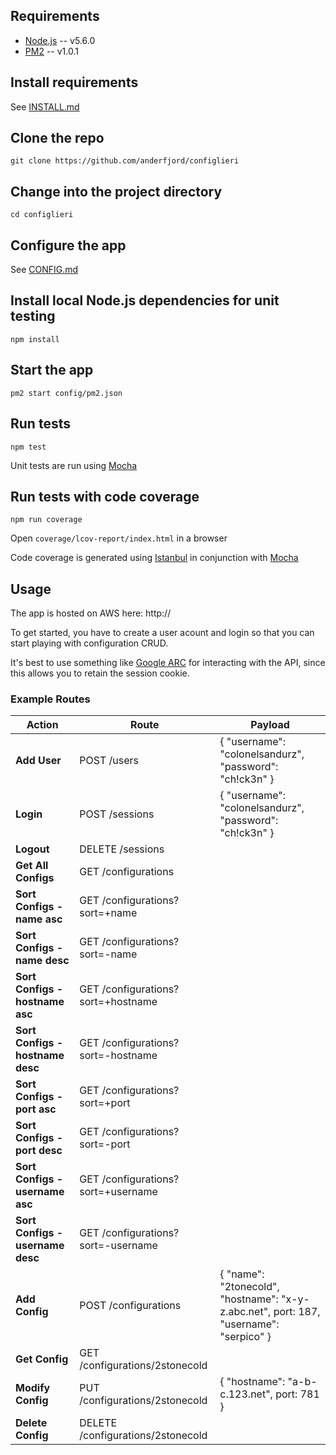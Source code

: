 ## Requirements
* [Node.js](http://nodejs.org/) -- v5.6.0
* [PM2](http://pm2.keymetrics.io/) -- v1.0.1

## Install requirements
See [INSTALL.md](INSTALL.md)

## Clone the repo
`git clone https://github.com/anderfjord/configlieri`

## Change into the project directory
`cd configlieri`

## Configure the app
See [CONFIG.md](CONFIG.md)

## Install local Node.js dependencies for unit testing
`npm install`

## Start the app
`pm2 start config/pm2.json`

## Run tests
`npm test`

Unit tests are run using [Mocha](https://mochajs.org/)

## Run tests with code coverage
`npm run coverage`

Open `coverage/lcov-report/index.html` in a browser

Code coverage is generated using [Istanbul](https://www.npmjs.com/package/istanbul) in conjunction with [Mocha](https://mochajs.org/)


## Usage
The app is hosted on AWS here:
http://

To get started, you have to create a user acount and login so that you can start playing with configuration CRUD.

It's best to use something like [Google ARC]() for interacting with the API, since this allows you to retain the session cookie.

### Example Routes
Action | Route | Payload
--- | --- | ---
**Add User** | POST /users | { "username": "colonelsandurz", "password": "ch!ck3n" }
**Login** | POST /sessions | { "username": "colonelsandurz", "password": "ch!ck3n" }
**Logout** | DELETE /sessions | 
**Get All Configs** | GET /configurations | 
**Sort Configs - name asc** | GET /configurations?sort=+name | 
**Sort Configs - name desc** | GET /configurations?sort=-name | 
**Sort Configs - hostname asc** | GET /configurations?sort=+hostname | 
**Sort Configs - hostname desc** | GET /configurations?sort=-hostname | 
**Sort Configs - port asc** | GET /configurations?sort=+port | 
**Sort Configs - port desc** | GET /configurations?sort=-port | 
**Sort Configs - username asc** | GET /configurations?sort=+username | 
**Sort Configs - username desc** | GET /configurations?sort=-username | 
**Add Config** | POST /configurations | { "name": "2tonecold", "hostname": "x-y-z.abc.net", port: 187, "username": "serpico" }
**Get Config** | GET /configurations/2stonecold | 
**Modify Config** | PUT /configurations/2stonecold | { "hostname": "a-b-c.123.net", port: 781 }
**Delete Config** | DELETE /configurations/2stonecold | 
